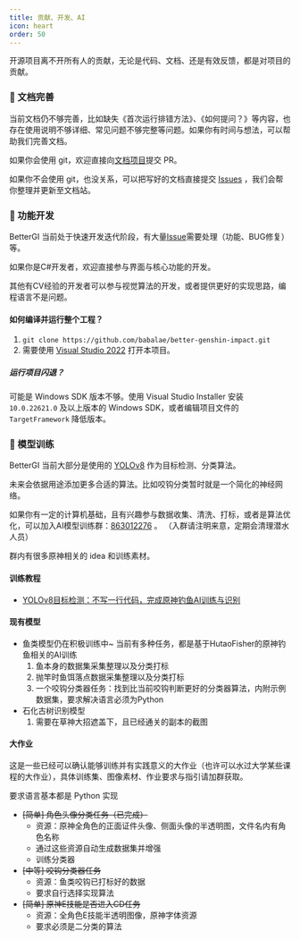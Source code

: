 ```yaml
---
title: 贡献、开发、AI
icon: heart
order: 50
---
```


开源项目离不开所有人的贡献，无论是代码、文档、还是有效反馈，都是对项目的贡献。

### 📝 文档完善

当前文档仍不够完善，比如缺失《首次运行排错方法》、《如何提问？》等内容，也存在使用说明不够详细、常见问题不够完整等问题。如果你有时间与想法，可以帮助我们完善文档。

如果你会使用 git，欢迎直接向[文档项目](https://github.com/huiyadanli/bettergi-docs)提交 PR。

如果你不会使用 git，也没关系，可以把写好的文档直接提交 [Issues](https://github.com/huiyadanli/bettergi-docs/issues) ，我们会帮你整理并更新至文档站。

### 💎 功能开发

BetterGI 当前处于快速开发迭代阶段，有大量[Issue](https://github.com/babalae/better-genshin-impact/issues)需要处理（功能、BUG修复）等。

如果你是C#开发者，欢迎直接参与界面与核心功能的开发。

其他有CV经验的开发者可以参与视觉算法的开发，或者提供更好的实现思路，编程语言不是问题。

#### 如何编译并运行整个工程？

1. `git clone https://github.com/babalae/better-genshin-impact.git`
2. 需要使用 [Visual Studio 2022](https://visualstudio.microsoft.com/zh-hans/downloads/) 打开本项目。

##### 运行项目闪退？

可能是 Windows SDK 版本不够。使用 Visual Studio Installer 安装 `10.0.22621.0` 及以上版本的 Windows SDK，或者编辑项目文件的 `TargetFramework` 降低版本。

### 🍬 模型训练

BetterGI 当前大部分是使用的 [YOLOv8](https://github.com/ultralytics/ultralytics) 作为目标检测、分类算法。

未来会依据用途添加更多合适的算法。比如咬钩分类暂时就是一个简化的神经网络。

如果你有一定的计算机基础，且有兴趣参与数据收集、清洗、打标，或者是算法优化，可以加入AI模型训练群：[863012276](http://qm.qq.com/cgi-bin/qm/qr?_wv=1027&k=5MykSb0YDHtpU3QdJI7XDR-sbbdrqgZH&authKey=a8jOzCEnYilPZDPJV84OJnOSXw3z3xe8Jv6P5hj6f5Jq9V4TkB9V0sFWQDJe6nJK&noverify=0&group_code=863012276) 。 （入群请注明来意，定期会清理潜水人员）

群内有很多原神相关的 idea 和训练素材。

#### 训练教程

- [YOLOv8目标检测：不写一行代码，完成原神钓鱼AI训练与识别](https://www.bilibili.com/video/BV16x4y1y7K1/)

#### 现有模型

- 鱼类模型仍在积极训练中~
  当前有多种任务，都是基于HutaoFisher的原神钓鱼相关的AI训练
    1. 鱼本身的数据集采集整理以及分类打标
    2. 抛竿时鱼饵落点数据采集整理以及分类打标
    3. 一个咬钩分类器任务：找到比当前咬钩判断更好的分类器算法，内附示例数据集，要求解决语言必须为Python
- 石化古树识别模型
    1. 需要在草神大招遮盖下，且已经通关的副本的截图

#### 大作业

这是一些已经可以确认能够训练并有实践意义的大作业（也许可以水过大学某些课程的大作业），具体训练集、图像素材、作业要求与指引请加群获取。

要求语言基本都是 Python 实现

* ~~[简单] 角色头像分类任务（已完成）~~
    * 资源：原神全角色的正面证件头像、侧面头像的半透明图，文件名内有角色名称
    * 通过这些资源自动生成数据集并增强
    * 训练分类器
* ~~[中等] 咬钩分类器任务~~
    * 资源：鱼类咬钩已打标好的数据
    * 要求自行选择实现算法
* ~~[简单] 原神E技能是否进入CD任务~~
    * 资源：全角色E技能半透明图像，原神字体资源
    * 要求必须是二分类的算法
